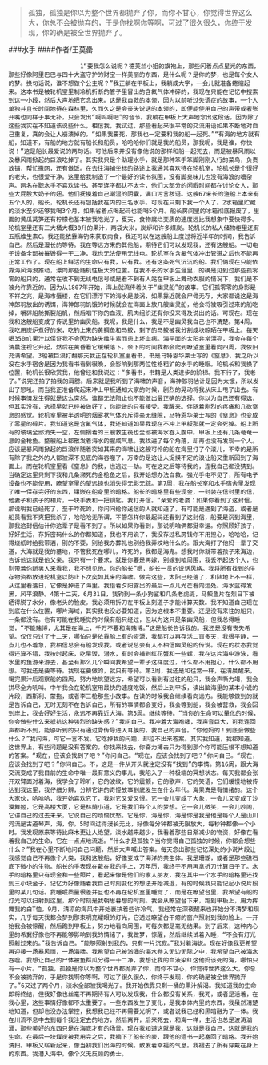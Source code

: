 > 孤独，孤独是你以为整个世界都抛弃了你，而你不甘心，你觉得世界这么大，你总不会被抛弃的，于是你找啊你等啊，可过了很久很久，你终于发现，你的确是被全世界抛弃了。

###水手
####作者/王莫罍

						1“要我怎么说呢？德芙兰小姐的旗袍上，那些闪着点点星光的东西，那些好像阿里巴巴与四十大盗守护的财宝一样美丽的东西，是什么呢？是你的梦，也是每个女人的梦。换句话说，谁不想做个公主呢？”我正躺在甲板上，我躺成大字，一会儿就准备蜷缩起来。这本书是被轮机室里制冷机折断的管子里冒出的含氟气体冲碎的，我现在只能在记忆中搜索到这一小段，然后大声地把它念出来。这是我自救的本领，因为以前听过失语症的故事，一个人单独并且长时间地待在森林里，久而久之是会丧失说话的本领的，即便能使用自己的声带或者张开嘴也同样于事无补，只会发出“啊呜啊吧”的音节。我躺在甲板上大声地念出这段话，因为除了这些我实在不知道该说些什么，相信我，我试过，那些看起来很平常的交流用语如果不断地对自己重复，真的会让人崩溃掉的。“如果我要死，那我也一定要和我的船一起死。”“有海的地方就有船，知道不，有船的地方就有船长和船员，哈哈哈你们就是我的船员，那我呢，我是谁，你快说！”这是船长最爱说的两句话。可他后来并没有像他说的那样和船一起死去，而是被暴风雨以及暴风雨掀起的巨浪吃掉了。其实我只是个助理水手，就是那种笨手笨脚刚刚入行的菜鸟，负责放锚，帮忙撒网，还有做饭。在去往海捕坐标的路途上我通常喜欢待在轮机室，轮机长是个很好的老头，也很爱干净。这里给我制造了一个最好的读书氛围，没有脚臭味儿也没有海浪的嘈杂声。两名在职水手不喜欢读书，甚至连字都认不太全，他们大部分的闲暇时间都在讨论女人，那些大屁股大奶子的妞。他们抚摸着自己潮湿的阴囊，满口污言秽语。这艘67米长的渔船上本来有五个人的，船长，轮机长还有包括我在内的三名水手。可现在只剩下我一个人了。2水箱里贮藏的淡水至少还够我喝3个月，如果省着点喝起码也能喝5个月。船长房间里的冰箱彻底报废了，里面的黄瓜莴笋还有柠檬也基本被我吃光了，夏天，食物腐烂变质的速度远比我想象中要快得多。轮机室里还有三大桶大概30升的果汁，两袋大米，炭炉和许多煤炭。轮机长的私人储物柜里还有五瓶维生素C。我还能依靠海钓来获取肉食，我还可以在这艘船上度过将近半年的时间，我告诉自己。然后是漫长的等待。我在等远方来的其他船，期待它们可以发现我，还有这艘船。一切电子设备全部被摧毁得一干二净，我也无法使用无线电。轮机室在含氟气体冲出管道之后也不能再正常工作了。现在船上鲜活的生命只有我，只有我。还有这条死气沉沉的船。我们俩现在只能依靠海风海浪推动，漂向那些随机性极大的位置。在我不长的水手生涯里，的确是见到过那些孤零零的船只的，通常在收不到无线电信号或是看不到有人站在甲板上舞动衣服的情况下，我们是不被允许靠近的。因为从1807年开始，海上就流传着关于“幽灵船”的故事。它们孤零零的身影是不祥之兆，是海市蜃楼，在它们漂浮下的海水是漩涡，如果靠近就会尸骨无存，大家都说这是海神郎羽放出的诱饵，海神郎羽饥饿的时候就会在海面上放几艘幽灵船，他会将被吸引过来的船吃掉，嚼碎船舱撕裂船帆，然后咽下你的血液、肌肉组织还有你没来得及说出的话。可现在。现在我和这艘船变成了传说里的幽灵船。我呢，我是什么，我是不是幽灵我自己也不清楚。第4周，我吃用炭炉煮好的米，吃钓上来的黄鲷鱼和马鲛，剩下的马鲛被我分割成块晾晒在甲板上。每天喝350ml果汁以保证我不会因为缺失维生素而患上坏血病。海平面的太阳非常漂亮，我会在每个清晨注视它升起，然后在黄昏看它缓缓落下。余下的时间我都会爬到瞭望室里看向四周，我依旧充满希望。3船被巨浪打翻那天我正在轮机室里看书，书是马特恩华莱士写的《窒息》，我之所以没在水手宿舍是因为我看书看到很晚，会影响到那两位性格粗犷的水手的睡眠。轮机长和我换了位置，轮机长很欣赏我，他曾经和我说过：“多看书，书籍是人类进步的阶梯。我不行了，我老了。”说完还拍了拍我的肩膀。后来就是我听到了海啸的声音，海神郎羽估计是因为太饿，所以发出了怒吼。而当我正准备爬起来冲上甲板通知大家的时候，剧烈的晃动将我从床上甩了出去。有时候事情发生得就是这么突然，谁都无法阻止也不能做出最正确的选择。你以为自己还有得选，但其实没有，选择早就已经被做好了，你能做的只有接受。我醒来。伴随着剧烈的疼痛和几欲窒息的感觉。轮机室里被半透明的烟雾状气体充斥得毫无缝隙，马特恩华莱士写的《窒息》也变成了零星的碎片。我知道这是含氟气体，我还知道如果我现在不冲上甲板那就一定会死掉。船上所有的玻璃全部消失一空，左侧捆着的三艘救生筏也全部被海水吞入腹中。甲板上还有几条奄奄一息的金枪鱼。整艘船上都散发着海水的腥咸气息。我找遍了每个角落，却再也没有发现一个人。应该是暴风雨掀起的巨浪伴随着突如其来的海啸让这艘可怜的船在海里打了个滚儿，不幸的是所有除了我之外的人都被深不见底的海吞噬了，万幸的是这让人捉摸不定的浪让船又重新回到了海面上。而在轮机室里看《窒息》的我，也逃过一劫。可在这之后等待我的，连我自己都没猜到。当确定这里只剩下我和几条濒死的金枪鱼之后，我开始想办法自救。强光手电不见了，所有电子设备也不能使用，瞭望室里的望远镜也消失得无影无踪。第7周，我在船长室和水手宿舍里发现了唯一保存完好的东西，镶嵌在船身里的暗格。船长的暗格里有些现金，一封装在信封里的信，他妻子和孩子的相片，一块手表和一把钥匙。我打开信。“亲爱的老婆：如果你看到了这封信，那说明我已经死了，至于咋死的，你问问给你送信的人就知道了，有可能是遇到了海盗，或者是船员看我不爽把我杀了，哈哈哈无所谓，不管怎样你最起码还看到了这封信，船要是沉到海里，那我这封信估计你这辈子是看不到了。所以如果你看到，那说明咱俩都挺幸运。你照顾好孩子，好好生活，存折密码什么的你都知道，我也不用说了，我没存过私房钱你不用担心，哈哈哈，记得烧纸时给我带酒，别的不要，别给我办葬礼也别给我弄坟地什么的。跟大海打了他妈一辈子交道，大海就是我的墓地，不管我死在哪儿，咋死的，我都是海鬼。想我时你就带着孩子来海边，告诉他这就是他父亲。我只有一个要求，就是你要是再嫁，别嫁到咱周围，我丢不起这个人，也别带着你新男人来看我，我不想见他。你的船长”嗯，船长一贯的说话风格。我将所有找到的生存物资都放进轮机室以防止下次突如其来的海啸。做完这些，太阳已经落了，和陆地上不一样，从这里看落日，它像是掉进了海里。我借着夕阳露出的最后一点儿光芒看向远处。海水蓝得发黑，风平浪静。4第十二天，6月31日，我钓到一条小狗鲨和几条老虎斑，马鲛鱼片在烈日下被晒得脱了水分，像老头的脸皮。我必须用折刀在甲板上刻道子才能计算天数。我不知道自己现在到底在什么位置，哪片海域，其实我也没必要知道，因为这根本不重要。还是没有来往的船只，一条都没有。也有可能在我睡觉的时候有船只经过，但以为这只是条幽灵船，但我总得睡觉，“不能赌博，尤其是在海上，千万不要和海赌博。”这是船长告诉我的。我还是没有丧失希望。仅仅只过了十二天，哪怕只是依靠船上有的资源，我都可以再存活二百多天，我很平静，一点儿也不着急，我相信总会有船发现我。或者说总会有人不相信幽灵船的传说。现在的状态我觉得还算不错，我按时起床，吃早饭，潜水，有时会捕到红花蟹和一些螺，我在这片海中游泳，看水里的鱼游来游去，甚至有那么几个瞬间我希望一辈子这样度过，什么都不用担心，什么都不用想。可我还是要等待。我现在要做的，就只有等待。第3周，我还是和往常一样，在清晨醒来，喝完果汁后观察船的四周，努力地眺望远方，希望可以看到有过往的船只，我会声嘶力竭，我会拼尽全力吼叫。中午我会在轮机室用最快的速度吃饭，然后上到甲板，读出脑海里的某本小说的片段，西斯利、蒙拖，或者李三枪那些小故事。在读的时候我会继续看向远方。我能够做到的就是告诉自己，无时无刻不在告诉自己，所有的事情都会变好，我会等到船，我会被营救，我会回到岸上，我会好好生活，永远不再靠近大海。第5周。继续等待。“当你的生命可以量化的时候，你会做些什么来抵抗这种强烈的缺失感？”我问自己。我冲着大海咆哮，我声音巨大，可我连回声都听不到，能够听到的只有通过骨传导进入耳膜的，我自己的声音。“你他妈的！到底会做些什么？”我问海，可它一言不发。它吃掉我的问题，却拉不出来答案。其实我知道，我都知道，这世界上，有些问题是没有答案的。你找来找去，你奋力搏击只为得到那个你可能压根不想知道的答案。“现在，应该会找到了吧？”你问自己。“现在，应该会找到了吧？”你问自己。“现在，应该会找到了吧？”你问自己。不，这是一件从开头就注定没有“找到”的事情。第16周，跟大海交流变成了我目前的生命中唯一最有意义的事儿，我陷入了一种极端的冥想状态。每天我都会张开双臂面对着海，我学会了聆听，它的波纹，它的震颤，它的歌声，它的笑语，它们缓慢地被传达到我这里，我仔细分辨，分辨它讲的奇怪故事到底发生在什么年代。海果真是有情绪的。这个大家伙，哈哈哈，我开始喜欢它了，我对它又爱又恨。它一会儿变成了大象，一会儿又变成了沙漠舞姬，它是高楼大厦，它是林荫小道，它是我们每个人的梦想。它一会儿微笑，一会儿吵闹，它讲自己的过去未来，它说自己的烦恼忧愁。它是你，海是你，海是你是我是他是每个人是山川河流是古道琴声，海，你。5时间过得漫长无比，好像每分钟都被无限放大，每秒钟都像一个小时。我发现原来等待比麻木更让人绝望。淡水越来越少，我看着那些日渐减少的物资，好像在看着我自己的生命，它在一点点地流逝。“什么才是孤独？当你觉得自己孤独的时候，你都会想些什么？”我在心里不断地问自己问题，然后大声喊出答案。每天念出那些记忆深处的小说片段让我感觉自己不再像个人类，我和这艘船，好像变成了海洋的共生体。我是珊瑚，或者是那些礁石底下微小的生物。船长的手表现在戴在我的手上，万年历，我终于不用再拿折刀计算日子了。水手的暗格里只有现金和一些照片，看起来像是他们的家人朋友，我在其中一个水手的暗格里还找到三小块金子。记忆力好像随着我自己时刻变化的想法开始减退，有的时候我只能记起小说片段里的某几句话。我睡眠质量很差并且也不再在轮机室里睡觉了，而是在瞭望台里，我希望有船的灯光可以扫射到这里，那个时刻是我朝思暮想的时刻。我会从瞭望台下来，跑到甲板上，用力挥舞我的白T恤。9月，清凉的海风中开始裹挟着些许冷气，我经常在深夜醒来也开始分不清梦和现实，几乎每天我都会梦到那束明亮耀眼的灯光，它透过瞭望台干瘪的窗户照射到我的脸上。一开始我会被惊醒，然后跑到甲板上，努力地看向周围，可每次都是毫无结果。到了后来，这种内心里的希冀好像也不再能够影响到我的情绪了，我做梦，惊醒，然后继续试着入睡，“不会有灯光照射过来的。”我告诉自己。“能够照射到我的，只有一片沉寂。”我对着海说。现在好像我更希望再迎接一场暴风雨，一场海啸。我希望自己被汹涌的海水卷入无边无际之中，我希望自己被海水吞噬。我想让自己的尸体被鱼群瓜分得一干二净，我想让我的血液染红这他妈该死的海，哪怕只有一小片。“孤独，孤独是你以为整个世界都抛弃了你，而你不甘心，你觉得世界这么大，你总不会被抛弃的，于是你找啊你等啊，可过了很久很久，你终于发现，你的确是被全世界抛弃了。”6又过了两个月，淡水全部被我喝光了。我开始依靠只剩一桶的果汁解渴。我知道我的生命即将终结，但我好像也丝毫不再期待有人可以发现我，什么都没有关系，我死，或者是活着，在我心里，这些事情好像都不太重要了。一些东西发生了变化，是我本体内里的东西，我虽然清楚地知道，但却也没办法掌控，我想我已经不再需要光明了，或者说我已经和黑暗融为了一体。我在川流不息中去到每个我注定去的地方，然后离开，后来死去，和海一样，生活也总是波涛汹涌，那些美好的东西只是在海底才有的场景。现在我知道这就是我，这就是我自己，这就是我的生命。在最后一块煤炭被我用完之后，我摘下了船长的表，跟他的遗书一起塞回了暗格。我开始清扫。甲板又崭新起来，像当初我们出海的时候，散发着幸福的气息。我褪去了所有穿戴在身上的东西。我潜入海中。像个义无反顾的勇士。			  		
